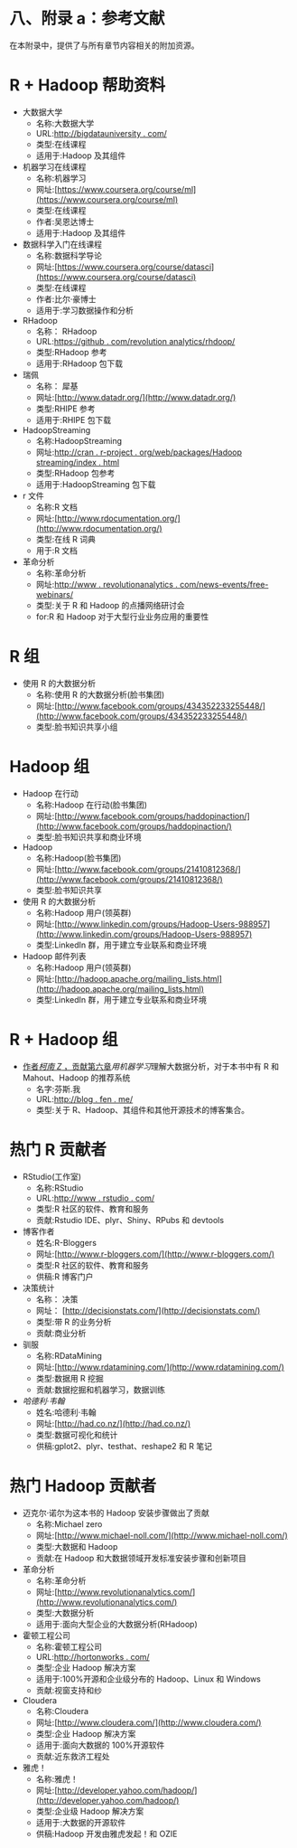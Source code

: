# 八、附录 a：参考文献

在本附录中，提供了与所有章节内容相关的附加资源。

# R + Hadoop 帮助资料

*   大数据大学
    *   名称:大数据大学
    *   URL:[http://bigdatauniversity . com/](http://bigdatauniversity.com/)
    *   类型:在线课程
    *   适用于:Hadoop 及其组件
*   机器学习在线课程
    *   名称:机器学习
    *   网址:[https://www.coursera.org/course/ml](https://www.coursera.org/course/ml)
    *   类型:在线课程
    *   作者:吴恩达博士
    *   适用于:Hadoop 及其组件
*   数据科学入门在线课程
    *   名称:数据科学导论
    *   网址:[https://www.coursera.org/course/datasci](https://www.coursera.org/course/datasci)
    *   类型:在线课程
    *   作者:比尔·豪博士
    *   适用于:学习数据操作和分析
*   RHadoop
    *   名称： RHadoop
    *   URL:[https://github . com/revolution analytics/rhdoop/](https://github.com/RevolutionAnalytics/RHadoop/)
    *   类型:RHadoop 参考
    *   适用于:RHadoop 包下载
*   瑞佩
    *   名称： 犀基
    *   网址:[http://www.datadr.org/](http://www.datadr.org/)
    *   类型:RHIPE 参考
    *   适用于:RHIPE 包下载
*   HadoopStreaming
    *   名称:HadoopStreaming
    *   网址:[http://cran . r-project . org/web/packages/Hadoop streaming/index . html](http://cran.r-project.org/web/packages/HadoopStreaming/index.html)
    *   类型:RHadoop 包参考
    *   适用于:HadoopStreaming 包下载
*   r 文件
    *   名称:R 文档
    *   网址:[http://www.rdocumentation.org/](http://www.rdocumentation.org/)
    *   类型:在线 R 词典
    *   用于:R 文档
*   革命分析
    *   名称:革命分析
    *   网址:[http://www . revolutionanalytics . com/news-events/free-webinars/](http://www.revolutionanalytics.com/news-events/%E2%80%A8free-webinars/)
    *   类型:关于 R 和 Hadoop 的点播网络研讨会
    *   for:R 和 Hadoop 对于大型行业业务应用的重要性

# R 组

*   使用 R 的大数据分析
    *   名称:使用 R 的大数据分析(脸书集团)
    *   网址:[http://www.facebook.com/groups/434352233255448/](http://www.facebook.com/groups/434352233255448/)
    *   类型:脸书知识共享小组

# Hadoop 组

*   Hadoop 在行动
    *   名称:Hadoop 在行动(脸书集团)
    *   网址:[http://www.facebook.com/groups/haddopinaction/](http://www.facebook.com/groups/haddopinaction/)
    *   类型:脸书知识共享和商业环境
*   Hadoop
    *   名称:Hadoop(脸书集团)
    *   网址:[http://www.facebook.com/groups/21410812368/](http://www.facebook.com/groups/21410812368/)
    *   类型:脸书知识共享
*   使用 R 的大数据分析
    *   名称:Hadoop 用户(领英群)
    *   网址:[http://www.linkedin.com/groups/Hadoop-Users-988957](http://www.linkedin.com/groups/Hadoop-Users-988957)
    *   类型:LinkedIn 群，用于建立专业联系和商业环境
*   Hadoop 邮件列表
    *   名称:Hadoop 用户(领英群)
    *   网址:[http://hadoop.apache.org/mailing_lists.html](http://hadoop.apache.org/mailing_lists.html)
    *   类型:LinkedIn 群，用于建立专业联系和商业环境

# R + Hadoop 组

*   [作者*柯南 Z* ，贡献](http://www.fens.me)[第六章](6.html "Chapter 6. Understanding Big Data Analysis with Machine Learning")*用机器学习*理解大数据分析，对于本书中有 R 和 Mahout、Hadoop 的推荐系统
    *   名字:芬斯.我
    *   URL:[http://blog . fen . me/](http://blog.fens.me/)
    *   类型:关于 R、Hadoop、其组件和其他开源技术的博客集合。

# 热门 R 贡献者

*   RStudio(工作室)
    *   名称:RStudio
    *   URL:[http://www . rstudio . com/](http://www.rstudio.com/)
    *   类型:R 社区的软件、教育和服务
    *   贡献:Rstudio IDE、plyr、Shiny、RPubs 和 devtools
*   博客作者
    *   姓名:R-Bloggers
    *   网址:[http://www.r-bloggers.com/](http://www.r-bloggers.com/)
    *   类型:R 社区的软件、教育和服务
    *   供稿:R 博客门户
*   决策统计
    *   名称： 决策
    *   网址： [http://decisionstats.com/](http://decisionstats.com/)
    *   类型:带 R 的业务分析
    *   贡献:商业分析
*   驯服
    *   名称:RDataMining
    *   网址:[http://www.rdatamining.com/](http://www.rdatamining.com/)
    *   类型:数据用 R 挖掘
    *   贡献:数据挖掘和机器学习，数据训练
*   *哈德利·韦翰*
    *   姓名:哈德利·韦翰
    *   网址:[http://had.co.nz/](http://had.co.nz/)
    *   类型:数据可视化和统计
    *   供稿:gplot2、plyr、testhat、reshape2 和 R 笔记

# 热门 Hadoop 贡献者

*   迈克尔·诺尔为这本书的 Hadoop 安装步骤做出了贡献
    *   名称:Michael zero
    *   网址:[http://www.michael-noll.com/](http://www.michael-noll.com/)
    *   类型:大数据和 Hadoop
    *   贡献:在 Hadoop 和大数据领域开发标准安装步骤和创新项目
*   革命分析
    *   名称:革命分析
    *   网址:[http://www.revolutionanalytics.com/](http://www.revolutionanalytics.com/)
    *   类型:大数据分析
    *   适用于:面向大型企业的大数据分析(RHadoop)
*   霍顿工程公司
    *   名称:霍顿工程公司
    *   URL:[http://hortonworks . com/](http://hortonworks.com/)
    *   类型:企业 Hadoop 解决方案
    *   适用于:100%开源和企业级分布的 Hadoop、Linux 和 Windows
    *   贡献:视窗支持和纱
*   Cloudera
    *   名称:Cloudera
    *   网址:[http://www.cloudera.com/](http://www.cloudera.com/)
    *   类型:企业 Hadoop 解决方案
    *   适用于:面向大数据的 100%开源软件
    *   贡献:近东救济工程处
*   雅虎！
    *   名称:雅虎！
    *   网址:[http://developer.yahoo.com/hadoop/](http://developer.yahoo.com/hadoop/)
    *   类型:企业级 Hadoop 解决方案
    *   适用于:大数据的开源软件
    *   供稿:Hadoop 开发由雅虎发起！和 OZIE